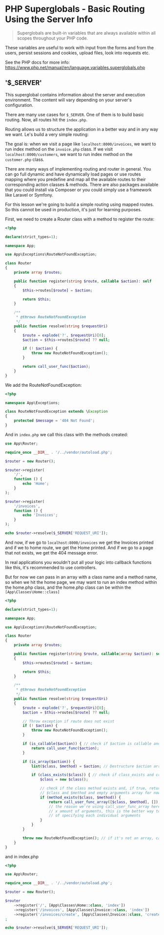 # PHP Superglobals - Basic Routing Using the Server Info

> Superglobals are built-in variables that are always available  within all scopes throughout your PHP code.

These variables are useful to work with input from the forms and from the users, persist sessions and cookies,
upload files, look into requests etc.

See the PHP docs for more info: https://www.php.net/manual/en/language.variables.superglobals.php

## '$_SERVER'
This superglobal contains information about the server and execution environment. The content will vary depending on 
your server's configuration.

There are many use cases for `$_SERVER`. One of them is to build basic routing. Now, all routes hit the `index.php`.

Routing allows us to structure the application in a better way and in any way we want. Le's build a very simple routing:

The goal is: when we visit a page like `localhost:8000/invoices`, we want to run index method on the `invoice.php` class.
If we visit `localhost:8000/customers`, we want to run index method on the `customer.php` class.

There are many ways of implementing routing and router in general. You can go full dynamic and have dynamically load pages
or use routes mapping where you predefine and map all the available routes to their corresponding action classes & methods.
There are also packages available that you could install via Composer or you could simply use a framework like Laravel or Symfony.

For this lesson we're going to build a simple routing using mapped routes. So this cannot be used in production, it's just for
learning purposes.

First, we need to create a Router class with a method to register the route:

```php
<?php

declare(strict_types=1);

namespace App;

use App\Exceptions\RouteNotFoundException;

class Router
{
    private array $routes;

    public function register(string $route, callable $action): self
    {
        $this->routes[$route] = $action;

        return $this;
    }

    /**
     * @throws RouteNotFoundException
     */
    public function resolve(string $requestUri)
    {
        $route = explode('?', $requestUri)[0];
        $action = $this->routes[$route] ?? null;

        if (! $action) {
            throw new RouteNotFoundException();
        }

        return call_user_func($action);
    }
}
```

We add the RouteNotFoundException:
```php
<?php

namespace App\Exceptions;

class RouteNotFoundException extends \Exception
{
    protected $message = '404 Not Found';
}
```

And in `index.php` we call this class with the methods created:
```php
use App\Router;

require_once __DIR__ . '/../vendor/autoload.php';

$router = new Router();

$router->register(
    '/',
    function () {
        echo 'Home';
    }
);

$router->register(
    '/invoices',
    function () {
        echo 'Invoices';
    }
);

echo $router->resolve($_SERVER['REQUEST_URI']);
```

And now, if we go to `localhost:8000/invoices` we get the Invoices printed and if we to home route, we get the Home printed.
And if we go to a page that not exists, we get the 404 message error.

In real applications you wouldn't put all your logic into callback functions like this, it's recommended to use controllers.

But for now we can pass in an array with a class name and a method name, so when we hit the home page, we may want to run 
an index method within the home.php class, and the home.php class can be within the  `[App\Classes\Home::class]`

```php
<?php

declare(strict_types=1);

namespace App;

use App\Exceptions\RouteNotFoundException;

class Router
{
    private array $routes;

    public function register(string $route, callable|array $action): self // we can typehint $action being callable OR an array
    {
        $this->routes[$route] = $action;

        return $this;
    }

    /**
     * @throws RouteNotFoundException
     */
    public function resolve(string $requestUri)
    {
        $route = explode('?', $requestUri)[0];
        $action = $this->routes[$route] ?? null;

        // Throw exception if route does not exist
        if (! $action) {
            throw new RouteNotFoundException();
        }

        if (is_callable($action)) { // check if $action is callable and call call_ser_func() if true
            return call_user_func($action);
        }

        if (is_array($action)) {
            list($class, $method) = $action; // Destructure $action array into $class and $method variables

            if (class_exists($class)) { // check if class_exists and create a new class object if true
                $class = new $class();

                // check if the class method exists and, if true, return call_ser_func_array with an array of
                // $class and $method and empty arguments array for now
                if (method_exists($class, $method)) {
                    return call_user_func_array([$class, $method], []);
                    // the reason we're using call_user_func_array here is because we need to specify
                    // x amount of arguments, this is the better way to specify it using array instead
                    // of specifying each individual arguments
                }
            }
        }

        throw new RouteNotFoundException(); // if it's not an array, call Exception
    }
}
```
and in index.php
```php
<?php

use App\Router;

require_once __DIR__ . '/../vendor/autoload.php';

$router = new Router();

$router
    ->register('/', [App\Classes\Home::class, 'index'])
    ->register('/invoices', [App\Classes\Invoice::class, 'index'])
    ->register('/invoices/create', [App\Classes\Invoice::class, 'create'])
;

echo $router->resolve($_SERVER['REQUEST_URI']);
```